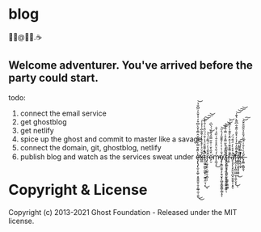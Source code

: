 # blog

🧙‍♂️@🧙‍♂️.☕

## Welcome adventurer. You've arrived before the party could start.

todo:
  1. connect the email service
  1. get ghostblog
  1. get netlify
  1. spice up the ghost and commit to master like a savage
  1. connect the domain, git, ghostblog, netlify
  1. publish blog and watch as the services sweat under ȩ̶̨̢̡̢̛̫̠͓͚̜͙͈͍͍̬̹͈̝̰̲̹̼̜̯̱̽̀̏͊̌̿̒͌͌̆̂̿̾̌̀̄͆͒̓̍̾̄̑̓̋͆̐̔̕͜͜͝x̶͇̲̾̄͛̈̉̀͒̽́̾̓̌̄̐͆̍̾̊̍̚͠͝͝͠͝t̷̛̥͈͚̠̲̻̜̲͚̙̦̮̲̘̭̤̘͔́̃̉͌̑̂̈́̾͐̑̈́̈́̊̀̇̐̀̒́̚̚̚͜ͅr̴̡̢͖̖̱̠̦̺͍̯͕̪̜̋̄̑̄̉̀͑̈́͌̓́̔͝͝ͅë̴̗̮͒̃̔̆̇̇̐̋̿̋̉̔̇́́̀͆̇͘m̵̨̪̘̞̓́͋͛̈̂̊͒̐͑̏̂͗̍̐̕͜ȩ̸̢̨͇̣̫͍̞̗̯͉̬̘̙̻̱̞͇̭̳̜̳͎̥́̌͑̔̇͐̀̓͊͊̃̒́̓̃͝͝ͅ ̸̢̡̧̡͎̘̜͍͕͎̝̭͎͈̱̯͖͔͖̠͉͗̀͂͒͑͒͂̿̽͒̍̿͗̐͌̚͝͝t̴̢̪̝͖͉̖̗̹̱͈̗̤̹̫͇̥̼̪̲̻̒͒̅̎͛r̶̗͍͊̐͌̄̐͊̉͐̂̋̽̀̑͊͐̀̓̅̏́̚͝ḁ̸̧̧̨̛̛͉̟̬̮͉̪͓̮̱̯̞͎͙̭̋͑͒̊̀̓̈́͊́̈́̚ͅf̷̨̡̲͉͕̝̪̯͖̤̰̩̯̼̜̬̞̌̂͌̀̒̄̓̉̓͛̌̌͑͂͊͋͆͌̀̔͊̍̚̚͜͝͝͠͝ͅf̸̛̛̮̳̼͔͙͈̘̟̱͍͔̒́̎͌̍̂͛̕͜į̶͉̯̹̲̝̽̿͗̾̉͌̚͠c̶̡̱̻̣͚̺̯̘͒́̓͛̍̂̍̈́͂̈́̆̐̉̑͂͂͋̄̂͘͝͠

# Copyright & License

Copyright (c) 2013-2021 Ghost Foundation - Released under the MIT license.

